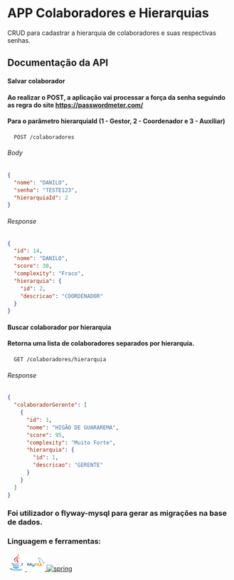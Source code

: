 # APP Colaboradores e Hierarquias

CRUD para cadastrar a hierarquia de colaboradores e suas respectivas senhas.

## Documentação da API

#### Salvar colaborador
#### Ao realizar o POST, a aplicação vai processar a força da senha seguindo as regra do site https://passwordmeter.com/
#### Para o parâmetro hierarquiaId (1 - Gestor, 2 - Coordenador e 3 - Auxiliar)
```http
  POST /colaboradores
```
###### Body
```json
{
  "nome": "DANILO",
  "senha": "TESTE123",
  "hierarquiaId": 2
}
```
###### Response
```json
{
  "id": 14,
  "nome": "DANILO",
  "score": 38,
  "complexity": "Fraco",
  "hierarquia": {
    "id": 2,
    "descricao": "COORDENADOR"
  }
}
```
#### Buscar colaborador por hierarquia
#### Retorna uma lista de colaboradores separados por hierarquia.
```http
  GET /colaboradores/hierarquia
```
###### Response
```json
{
  "colaboradorGerente": [
    {
      "id": 1,
      "nome": "HIGÃO DE GUARAREMA",
      "score": 95,
      "complexity": "Muito Forte",
      "hierarquia": {
        "id": 1,
        "descricao": "GERENTE"
      }
    }
  ]
}
```

### Foi utilizador o flyway-mysql para gerar as migrações na base de dados.

<h3 align="left">Linguagem e ferramentas:</h3>
<p align="left"> <a href="https://www.java.com" target="_blank" rel="noreferrer"> <img src="https://raw.githubusercontent.com/devicons/devicon/master/icons/java/java-original.svg" alt="java" width="40" height="40"/> </a> <a href="https://www.mysql.com/" target="_blank" rel="noreferrer"> <img src="https://raw.githubusercontent.com/devicons/devicon/master/icons/mysql/mysql-original-wordmark.svg" alt="mysql" width="40" height="40"/> </a> <a href="https://spring.io/" target="_blank" rel="noreferrer"> <img src="https://www.vectorlogo.zone/logos/springio/springio-icon.svg" alt="spring" width="40" height="40"/> </a> </p>
